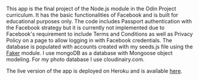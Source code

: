 This app is the final project of the Node.js module in the Odin Project curriculum. It has the basic functionalities of Facebook and is built for educational purposes only.
The code includes Passport authentication with the Facebook strategy but it is currently not implemented due to Facebook's requirement to include Terms and Conditions as well as Privacy Policy on a page to allow logging in with Facebook credentials.
The database is populated with accounts created with my seeds.js file using the [Faker](https://www.npmjs.com/package/faker) module.
I use mongoDB as a database with Mongoose object modeling. For my photo database I use cloudinairy.com.

The live version of the app is deployed on Heroku and is available [here](https://odinbook-kikupiku.herokuapp.com/).
